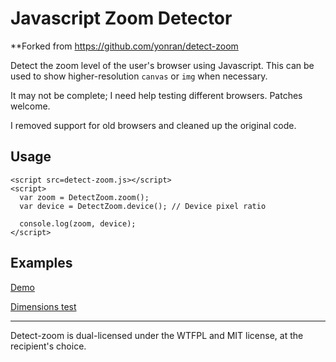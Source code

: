 Javascript Zoom Detector
======
**Forked from https://github.com/yonran/detect-zoom

Detect the zoom level of the user's browser using Javascript. This can be used to show higher-resolution `canvas` or `img` when necessary.

It may not be complete; I need help testing different browsers. Patches welcome.

I removed support for old browsers and cleaned up the original code.

Usage
------
    <script src=detect-zoom.js></script>
    <script>
      var zoom = DetectZoom.zoom();
      var device = DetectZoom.device(); // Device pixel ratio

      console.log(zoom, device);
    </script>

Examples
------
[Demo](http://tombigel.github.com/detect-zoom/test-page.html)

[Dimensions test](http://tombigel.github.com/detect-zoom/tools/dimensions.html)

------
Detect-zoom is dual-licensed under the WTFPL and MIT license, at the recipient's choice.
